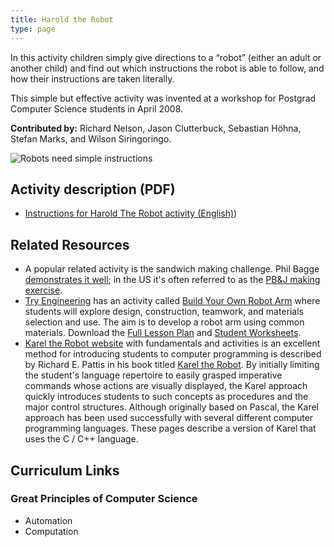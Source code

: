 ```yaml
---
title: Harold the Robot
type: page
---
```


In this activity children simply give directions to a “robot” (either an adult or another child) and find out which instructions the robot is able to follow, and how their instructions are taken literally.

This simple but effective activity was invented at a workshop for Postgrad Computer Science students in April 2008.

**Contributed by:** Richard Nelson, Jason Clutterbuck, Sebastian Höhna, Stefan Marks, and Wilson Siringoringo.

![Robots need simple instructions](/images/activities/community-activities/harold-the-robot/harold-the-robot.png)

## Activity description (PDF)

- [Instructions for Harold The Robot activity (English)](/documents/activities/community-activities/harold-the-robot/haroldtherobot.pdf))

## Related Resources

- A popular related activity is the sandwich making challenge. Phil Bagge [demonstrates it well](https://www.youtube.com/watch?v=leBEFaVHllE); in the US it's often referred to as the [PB&J making exercise](http://www.bu.edu/gk12/tyler/lessons/PBJ/PBJ.htm).
- [Try Engineering](https://tryengineering.org/) has an activity called [Build Your Own Robot Arm](http://tryengineering.org/lesson-plans/build-your-own-robot-arm) where students will explore design, construction, teamwork, and materials selection and use. The aim is to develop a robot arm using common materials. Download the [Full Lesson Plan](http://tryengineering.wpengine.com/wp-content/uploads/robotarm_0.pdf) and [Student Worksheets](http://tryengineering.wpengine.com/wp-content/uploads/robotarm_worksheet.rtf).
- [Karel the Robot website](https://www.cs.mtsu.edu/~untch/karel/index.html) with fundamentals and activities is an excellent method for introducing students to computer programming is described by Richard E. Pattis in his book titled [Karel the Robot](https://www.cs.mtsu.edu/~untch/karel/book.html). By initially limiting the student's language repertoire to easily grasped imperative commands whose actions are visually displayed, the Karel approach quickly introduces students to such concepts as procedures and the major control structures. Although originally based on Pascal, the Karel approach has been used successfully with several different computer programming languages. These pages describe a version of Karel that uses the C / C++ language.

## Curriculum Links

### Great Principles of Computer Science

- Automation
- Computation
